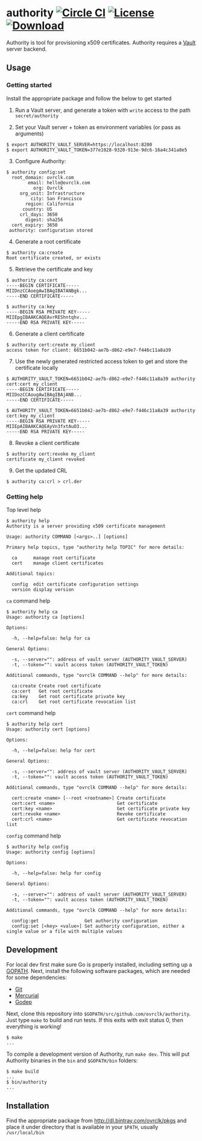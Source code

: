 # authority  [![Circle CI](https://circleci.com/gh/ovrclk/authority.svg?style=svg&circle-token=f69ab359eeea3f0c3c28624267062fbd11f1819f)](https://circleci.com/gh/ovrclk/authority) [![License](https://img.shields.io/badge/License-MPL2%20-blue.svg)](https://github.com/ovrclk/authority/raw/master/LICENSE) [![Download](https://api.bintray.com/packages/ovrclk/pkgs/authority/images/download.svg)](https://bintray.com/ovrclk/pkgs/authority/_latestVersion)

Authority is tool for provisioning x509 certificates. Authority requires a [Vault](https://www.vaultproject.io) server backend.

## Usage

### Getting started

Install the appropriate package and follow the below to get started

1. Run a Vault server, and generate a token with `write` access to the path `secret/authority`

2. Set your Vault server + token as environment variables (or pass as arguments)

  ```
  $ export AUTHORITY_VAULT_SERVER=https://localhost:8200
  $ export AUTHORITY_VAULT_TOKEN=377e1028-9320-913e-9dc6-16a4c341a8e5
  ```

3. Configure Authority:

  ```
  $ authority config:set
    root_domain: ovrclk.com
          email: hello@ovrclk.com
            org: Ovrclk
       org_unit: Infrastructure
           city: San Francisco
         region: California
        country: US
       crl_days: 3650
         digest: sha256
    cert_expiry: 3650
   authority: configuration stored
  ```

4. Generate a root certificate

  ```
  $ authority ca:create
  Root certificate created, or exists
  ```

5. Retrieve the certificate and key

  ```
  $ authority ca:cert
  -----BEGIN CERTIFICATE-----
  MIIDnzCCAoegAwIBAgIBATANBgk...
  -----END CERTIFICATE-----

  $ authority ca:key
  -----BEGIN RSA PRIVATE KEY-----
  MIIEpgIBAAKCAQEAvrREShntqhv...
  -----END RSA PRIVATE KEY-----
  ```

6. Generate a client certificate

  ```
  $ authority cert:create my_client
  access token for client: 6651b042-ae7b-d862-e9e7-f446c11a8a39
  ```

7. Use the newly generated restricted access token to get and store the certificate locally

  ```
  $ AUTHORITY_VAULT_TOKEN=6651b042-ae7b-d862-e9e7-f446c11a8a39 authority cert:cert my_client
  -----BEGIN CERTIFICATE-----
  MIIDozCCAougAwIBAgIBAjANB...
  -----END CERTIFICATE-----

  $ AUTHORITY_VAULT_TOKEN=6651b042-ae7b-d862-e9e7-f446c11a8a39 authority cert:key my_client
  -----BEGIN RSA PRIVATE KEY-----
  MIIEpAIBAAKCAQEAyVn3fxtAuO3...
  -----END RSA PRIVATE KEY-----
  ```

8. Revoke a client certificate

  ```
  $ authority cert:revoke my_client
  certificate my_client revoked
  ```

9. Get the updated CRL

  ```
  $ authority ca:crl > crl.der
  ```

### Getting help

Top level help

```
$ authority help
Authority is a server providing x509 certificate management

Usage: authority COMMAND [<args>..] [options]

Primary help topics, type "authority help TOPIC" for more details:

  ca      manage root certificate
  cert    manage client certificates

Additional topics:

  config  edit certificate configuration settings
  version display version
```

`ca` command help

```
$ authority help ca
Usage: authority ca [options]

Options:

  -h, --help=false: help for ca

General Options:

  -s, --server="": address of vault server (AUTHORITY_VAULT_SERVER)
  -t, --token="": vault access token (AUTHORITY_VAULT_TOKEN)

Additional commands, type "ovrclk COMMAND --help" for more details:

  ca:create Create root certificate
  ca:cert   Get root certificate
  ca:key    Get root certificate private key
  ca:crl    Get root certificate revocation list
```

`cert` command help

```
$ authority help cert
Usage: authority cert [options]

Options:

  -h, --help=false: help for cert

General Options:

  -s, --server="": address of vault server (AUTHORITY_VAULT_SERVER)
  -t, --token="": vault access token (AUTHORITY_VAULT_TOKEN)

Additional commands, type "ovrclk COMMAND --help" for more details:

  cert:create <name> [--root <rootname>] Create certificate
  cert:cert <name>                       Get certificate
  cert:key <name>                        Get certificate private key
  cert:revoke <name>                     Revoke certificate
  cert:crl <name>                        Get certificate revocation list
```

`config` command help

```
$ authority help config
Usage: authority config [options]

Options:

  -h, --help=false: help for config

General Options:

  -s, --server="": address of vault server (AUTHORITY_VAULT_SERVER)
  -t, --token="": vault access token (AUTHORITY_VAULT_TOKEN)

Additional commands, type "ovrclk COMMAND --help" for more details:

  config:get                 Get authority configuration
  config:set [<key> <value>] Set authority configuration, either a single value or a file with multiple values
```

## Development

For local dev first make sure Go is properly installed, including setting up a [GOPATH](http://golang.org/doc/code.html#GOPATH). Next, install the following software packages, which are needed for some dependencies:

- [Git](http://git-scm.com/)
- [Mercurial](http://mercurial.selenic.com/)
- [Godep](https://github.com/tools/godep)

Next, clone this repository into `$GOPATH/src/github.com/ovrclk/authority`. Just type `make` to build and run tests. If this exits with exit status 0, then everything is working!

```
$ make
...
```

To compile a development version of Authority, run `make dev`. This will put Authority binaries in the `bin` and `$GOPATH/bin` folders:

```
$ make build
...
$ bin/authority
...
```

## Installation

Find the appropriate package from http://dl.bintray.com/ovrclk/pkgs and place it under directory that is available in your `$PATH`, usually `/usr/local/bin`

